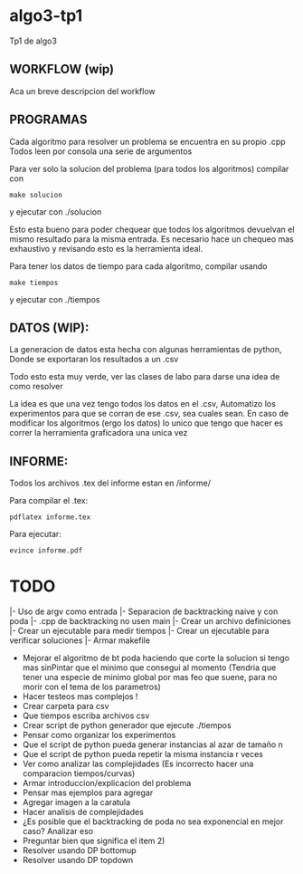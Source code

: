 # algo3-tp1
Tp1 de algo3

## WORKFLOW (wip)

Aca un breve descripcion del workflow


## PROGRAMAS

Cada algoritmo para resolver un problema se encuentra en su propio .cpp
Todos leen por consola una serie de argumentos

Para ver solo la solucion del problema (para todos los algoritmos) compilar con
```
make solucion
```
y ejecutar con ./solucion

Esto esta bueno para poder chequear que todos los algoritmos devuelvan el mismo resultado para la misma entrada.
Es necesario hace un chequeo mas exhaustivo y revisando esto es la herramienta ideal.


Para tener los datos de tiempo para cada algoritmo, compilar usando
```
make tiempos
```
y ejecutar con ./tiempos


## DATOS (WIP): 

La generacion de datos esta hecha con algunas herramientas de python,
Donde se exportaran los resultados a un .csv

Todo esto esta muy verde, ver las clases de labo para darse una idea de como resolver

La idea es que una vez tengo todos los datos en el .csv,
Automatizo los experimentos para que se corran de ese .csv, sea cuales sean.
En caso de modificar los algoritmos (ergo los datos) lo unico que tengo que hacer 
es correr la herramienta graficadora una unica vez


## INFORME:

Todos los archivos .tex del informe estan en /informe/

Para compilar el .tex:

```
pdflatex informe.tex
```

Para ejecutar:
```
evince informe.pdf
```

# TODO

|- Uso de argv como entrada
|- Separacion de backtracking naive y con poda
|- .cpp de backtracking no usen main
|- Crear un archivo definiciones
|- Crear un ejecutable para medir tiempos
|- Crear un ejecutable para verificar soluciones
|- Armar makefile
- Mejorar el algoritmo de bt poda haciendo que corte la solucion si tengo mas sinPintar que el minimo que consegui al momento (Tendria que tener una especie de minimo global por mas feo que suene, para no morir con el tema de los parametros) 
- Hacer testeos mas complejos !
- Crear carpeta para csv
- Que tiempos escriba archivos csv
- Crear script de python generador que ejecute ./tiempos
- Pensar como organizar los experimentos
- Que el script de python pueda generar instancias al azar de tamaño n
- Que el script de python pueda repetir la misma instancia r veces
- Ver como analizar las complejidades (Es incorrecto hacer una comparacion tiempos/curvas)
- Armar introduccion/explicacion del problema
- Pensar mas ejemplos para agregar
- Agregar imagen a la caratula
- Hacer analisis de complejidades
- ¿Es posible que el backtracking de poda no sea exponencial en mejor caso? Analizar eso 
- Preguntar bien que significa el item 2)
- Resolver usando DP bottomup
- Resolver usando DP topdown

